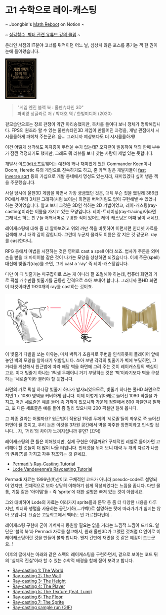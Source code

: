 # 고1 수학으로 레이-캐스팅

~ Joongbin's [Math Reboot](https://blog.insightbook.co.kr/2020/07/01/《수학-리부트-프로그래머를-위한-기초-수학》/) on Notion ~

~ [삼각함수, 벡터 관련 유튜브 강의 클립](https://www.youtube.com/channel/UC3oEhf5Q1WxgwK44Tc80RLw/playlists) ~

온라인 서점의 IT분야 코너를 뒤적이던 어느 날, 심상치 않은 포스를 풍기는 책 한 권이 눈에 들어왔습니다.

<img src="images/wolfen3d_book.png" width="20%" height="20%">

> "게임 엔진 블랙 북 : 울펜슈타인 3D" \
    파비앙 상글라르 저 / 박재호 역 / 한빛미디어 (2020)

겉모습만으로는 장르 판정이 약간 아리송했지만, 목차를 들여다 보니 정체가 명확해집니다.
FPS의 원조라 할 수 있는 울펜슈타인3D 게임이 만들어진 과정을, 개발 관점에서 시시콜콜하게 파헤쳐 주는군요. 음... 그러니까 예상보다도 더 시시콜콜하게!

이건 어떻게 생각해도 독자층이 두터울 수가 없는데?
오지랖이 발동하여 책의 판매 부수가 잠깐 걱정되기도 했지만, 그래도 뭐 리뷰를 보니 찾는 사람이 제법 있는 듯합니다.

개발사 이드(id)소프트웨어는 예전에 꽤나 재미있게 했던 Commander Keen이나 Doom, Heretic 류의 게임으로 친숙하기도 하고,
존 카맥 같은 개발자들이 [fast inverse sqrt](https://ko.wikipedia.org/wiki/%EA%B3%A0%EC%86%8D_%EC%97%AD_%EC%A0%9C%EA%B3%B1%EA%B7%BC) 등의 가십으로
개발 동네에서 명성도 있는지라, 재미있겠다 싶어 냉큼 책을 주문했습니다.

사실 당시에 울펜3D 게임을 하면서 가장 궁금했던 것은, 대체 무슨 짓을 했길래 386급 PC에서 무려 3차원 그래픽(처럼 보이는) 화면을 버벅거림도 없이 구현해낼 수 있었나 하는 것이었습니다. 알고 보니 그것은 3D인 척하는 2D 기법이었고, 레이-캐스팅(ray-casting)이라는 이름을 가지고 있는 모양입니다. 레이-트레이싱(ray-tracing)이라면 그래픽스 하는 친구들 어깨너머로 구경한 적이 있어도 레이-캐스팅은 어째 낯이 서네요.

레이캐스팅에 대해 좀 더 알아보려고 위의 까만 책을 비롯하여 이런저런 인터넷 자료를 검색해 보니 대략 감이 잡힙니다. 그런데 누군지 몰라도 이름은 잘 지은 것 같군요. ray를 cast한다니..

RPG 등에서 마법을 시전하는 것은 영어로 cast a spell 이라 쓰죠. 법사가 주문을 외며 손을 뻗을 때 파이어볼 같은 것이 나가는 모양을 상상하면 되겠습니다. 이제 주문(spell) 대신에 빛줄기(ray)를 쏘면, 그게 cast a 'ray' 즉 레이-캐스팅입니다.

다만 이 때 빛줄기는 마구잡이로 쏘는 게 아니라 잘 조절해야 하는데, 컴퓨터 화면의 가로 픽셀 개수만큼 빛줄기를 균등한 간격으로 쏘아 보내야 합니다. 그러니까 풀HD 화면이 타겟이라면 1920개의 ray를 cast하는 것이죠.

![](images/cast-a-ray.png)

이 빛줄기 다발을 쏘는 이유는, 마치 박쥐가 초음파로 주변을 인식하듯이 플레이어 앞에 놓인 벽의 모양을 알아내기 위함입니다. 쏘아 보낸 각각의 빛줄기가 벽에 부딪히면, 그 거리를 계산해서 원근법에 따라 해당 벽을 화면에 그려 주는 것이 레이캐스팅의 핵심이고요. 이때 빛줄기 하나는 1픽셀 두께이니 거기 부딪히는 것은 ’벽’이라기보다 벽을 구성하는 '세로줄'이라 불러야 할 듯합니다.

화면의 가로 픽셀 하나당 빛줄기 하나가 발사되었으므로, 빛줄기 하나는 풀HD 화면으로 치면 1 x 1080 영역을 커버하게 됩니다. 이제 이렇게 위아래로 늘어선 1080 픽셀을 가지고, 어떤 세로줄은 예를 들어 좀 가까이 있으니까 가운데 정렬해서 800 픽셀만큼 칠하고, 또 다른 세로줄은 예를 들어 좀 멀리 있으니까 200 픽셀만 칠해 봅니다.

그 최종 결과는 어떨까요? 원근법이 적용된 1픽셀 두께의 ’세로줄’들이 좌우로 쭉 늘어선 화면이 될 것이고, 우리 눈은 이것을 3차원 공간에서 벽을 마주한 장면이라고 인식할 겁니다... 자, ’거리’의 차이가 느껴지십니까 휴먼? (끄덕)

레이캐스팅의 큰 틀은 이해했지만, 실제 구현은 어떨까요? 구체적인 레벨로 들어가면 고려해야 할 것들이 더 많이 나올 터입니다. 인터넷을 뒤져 보니 대략 두 개의 자료가 나름의 권위(?)를 가지고 자주 참조되는 것 같네요.

- [Permadi’s Ray-Casting Tutorial](https://permadi.com/1996/05/ray-casting-tutorial-table-of-contents/)
- [Lode Vandevenne’s Raycasting Tutorial](https://lodev.org/cgtutor/raycasting.html)

Permadi 자료는 1996년(!!)산이고 구체적인 코드가 아니라 pseudo-code로 설명되어 있지만, 전체적으로 보아 상당히 이해하기 쉽게 작성되었다는 느낌을 줍니다. 다만 물통, 기둥 같은 ’아이템’들 - 즉 ’sprite’에 대한 설명은 빠져 있는 것이 아쉽네요.

그와 대비하여 Lode의 자료는 여러가지 sprite들과 문짝 등 좀 더 다양한 내용을 다루지만, 벡터와 행렬을 사용하는 공간기하(...기벡!)로 설명하는 탓에 따라가기가 쉽지는 않아 보입니다. 요즘은 고등학교에서 벡터도 안 가르친다던데..

레이캐스팅 구현에 굳이 기벡까지 동원할 필요는 없을 거라는 느낌적 느낌이 드네요. 일단은 ’블랙 북’과 Permadi 자료를 참고해서, 원래 울펜3D가 그랬던 것처럼 C 언어로 이 레이캐스팅이란 것을 만들어 볼까 합니다. 왠지 간만에 재밌을 것 같은 예감이 드는군요..!

이후의 글에서는 아래와 같은 스펙의 레이캐스팅을 구현하면서, 겉으로 보이는 코드 뒤의 '실체적 진실'이라 할 수 있는 수학적 배경을 함께 짚어 보려고 합니다.


- [Ray-casting 1: The World](01_The_World.md)
- [Ray-casting 2: The Wall](02_The_Wall.md)
- [Ray-casting 3: The Height](03_The_Height.md)
- [Ray-casting 4: The Player](04_The_Player.md)
- [Ray-casting 5: The Texture (feat. Lumi)](05_The_Texture.md)
- [Ray-casting 6: The Floor](06_The_Floor.md)
- [Ray-casting 7: The Sprite](07_The_Sprite.md)
- [Ray-casting sample run (GIF)](0x_Sample_Run.md)

